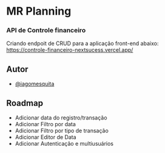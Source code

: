 # MR Planning

### API de Controle financeiro
Criando endpoit de CRUD para a aplicação front-end abaixo:   
https://controle-financeiro-nextsucess.vercel.app/

## Autor

- [@iagomesquita](https://www.linkedin.com/in/iago-mesquita-alves/)

## Roadmap

- Adicionar data do registro/transação
- Adicionar Filtro por data
- Adicionar Filtro por tipo de transação
- Adicionar Editor de Data
- Adicionar Autenticação e multiusuários 